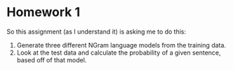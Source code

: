 # Homework 1

So this assignment (as I understand it) is asking me to do this:

1. Generate three different NGram language models from the training data.
2. Look at the test data and calculate the probability of a given sentence, based off of that model.